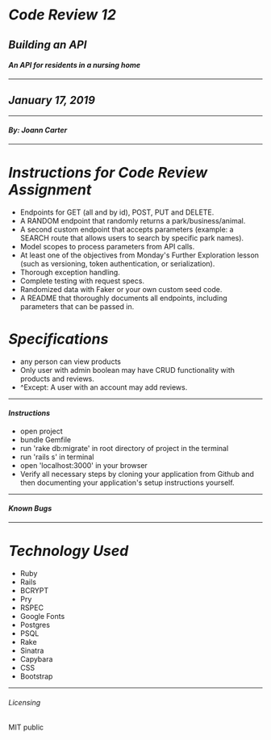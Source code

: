 
# _Code Review 12_
## _Building an API_
#### _An API for residents in a nursing home_
****************
## _January 17, 2019_
****************
#### _By: Joann Carter_
***************
# _Instructions for Code Review Assignment_
* Endpoints for GET (all and by id), POST, PUT and DELETE.
* A RANDOM endpoint that randomly returns a park/business/animal.
* A second custom endpoint that accepts parameters (example: a SEARCH route that allows users to search by specific park names).
* Model scopes to process parameters from API calls.
* At least one of the objectives from Monday's Further Exploration lesson (such as versioning, token authentication, or serialization).
* Thorough exception handling.
* Complete testing with request specs.
* Randomized data with Faker or your own custom seed code.
* A README that thoroughly documents all endpoints, including parameters that can be passed in.


#  _Specifications_
* any person can view products
* Only user with admin boolean may have CRUD functionality with products and reviews.
* ^Except: A user with an account may add reviews.
******************
#### _Instructions_
* open project
* bundle Gemfile
* run 'rake db:migrate' in root directory of project in the terminal
* run 'rails s' in terminal
* open 'localhost:3000' in your browser
* Verify all necessary steps by cloning your application from Github and then documenting your application's setup instructions yourself.
***************
#### _Known Bugs_

***************
# _Technology Used_
* Ruby
* Rails
* BCRYPT
* Pry
* RSPEC
* Google Fonts
* Postgres
* PSQL
* Rake
* Sinatra
* Capybara
* CSS
* Bootstrap

*******
###### _Licensing_
MIT public
